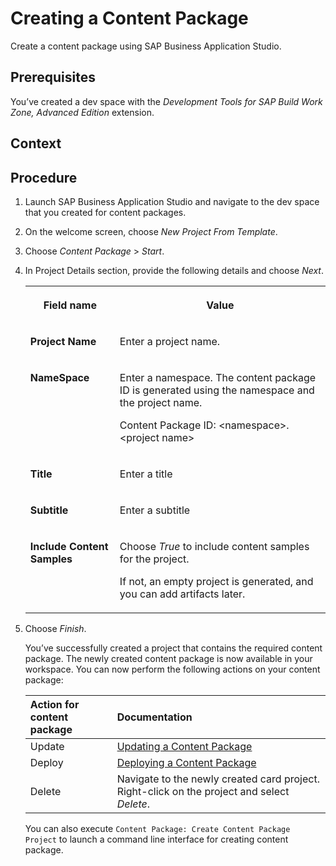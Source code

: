 <!-- loio9027b863c1b44c159ccb0584c0634827 -->

# Creating a Content Package

Create a content package using SAP Business Application Studio.



<a name="loio9027b863c1b44c159ccb0584c0634827__prereq_asx_vwy_wkb"/>

## Prerequisites

You’ve created a dev space with the *Development Tools for SAP Build Work Zone, Advanced Edition* extension.



<a name="loio9027b863c1b44c159ccb0584c0634827__context_j4c_lly_ykb"/>

## Context



<a name="loio9027b863c1b44c159ccb0584c0634827__steps_k4c_lly_ykb"/>

## Procedure

1.  Launch SAP Business Application Studio and navigate to the dev space that you created for content packages.

2.  On the welcome screen, choose *New Project From Template*.

3.  Choose *Content Package* \> *Start*.

4.  In Project Details section, provide the following details and choose *Next*.


    <table>
    <tr>
    <th valign="top">

    Field name


    
    </th>
    <th valign="top">

    Value


    
    </th>
    </tr>
    <tr>
    <td valign="top">

    **Project Name**


    
    </td>
    <td valign="top">

    Enter a project name.


    
    </td>
    </tr>
    <tr>
    <td valign="top">

    **NameSpace**


    
    </td>
    <td valign="top">

    Enter a namespace. The content package ID is generated using the namespace and the project name.

    Content Package ID: <namespace\>.<project name\>


    
    </td>
    </tr>
    <tr>
    <td valign="top">

    **Title**


    
    </td>
    <td valign="top">

    Enter a title


    
    </td>
    </tr>
    <tr>
    <td valign="top">

    **Subtitle**


    
    </td>
    <td valign="top">

    Enter a subtitle


    
    </td>
    </tr>
    <tr>
    <td valign="top">

    **Include Content Samples**


    
    </td>
    <td valign="top">

    Choose *True* to include content samples for the project.

    If not, an empty project is generated, and you can add artifacts later.


    
    </td>
    </tr>
    </table>
    
5.  Choose *Finish*.

    You’ve successfully created a project that contains the required content package. The newly created content package is now available in your workspace. You can now perform the following actions on your content package:
    
    | Action for content package |   Documentation |
    |:---|:---|
    | Update | [Updating a Content Package](updating-a-content-package-de85e4f.md) |
    | Deploy | [Deploying a Content Package](deploying-a-content-package-5556cbf.md) |
    | Delete | Navigate to the newly created card project. Right-click on the project and select *Delete*. |

    You can also execute `Content Package: Create Content Package Project` to launch a command line interface for creating content package.


